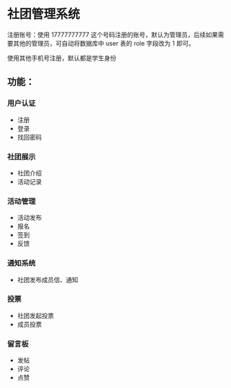 # 社团管理系统

注册账号：使用 17777777777 这个号码注册的账号，默认为管理员，后续如果需要其他的管理员，可自动将数据库中 user 表的 role 字段改为 1 即可。

使用其他手机号注册，默认都是学生身份

## 功能：

### 用户认证

- 注册
- 登录
- 找回密码

### 社团展示

- 社团介绍
- 活动记录

### 活动管理

- 活动发布
- 报名
- 签到
- 反馈

### 通知系统

- 社团发布成员信、通知

### 投票

- 社团发起投票
- 成员投票

### 留言板

- 发帖
- 评论
- 点赞
